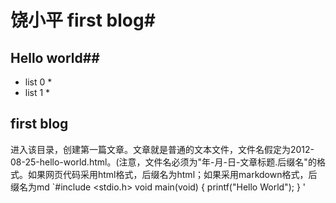 # 饶小平 first blog#
## Hello world##
* list  0 *
* list  1 *
## first blog ##
进入该目录，创建第一篇文章。文章就是普通的文本文件，文件名假定为2012-08-25-hello-world.html。(注意，文件名必须为"年-月-日-文章标题.后缀名"的格式。如果网页代码采用html格式，后缀名为html；如果采用markdown格式，后缀名为md
 `#include <stdio.h>
void main(void)
{
   printf("Hello World");
}
'

